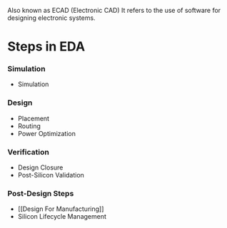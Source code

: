 Also known as ECAD (Electronic CAD)
It refers to the use of software for designing electronic systems.

# Steps in EDA
### Simulation
- Simulation
### Design
- Placement
- Routing
- Power Optimization
### Verification
- Design Closure
- Post-Silicon Validation
### Post-Design Steps
- [[Design For Manufacturing]]
- Silicon Lifecycle Management